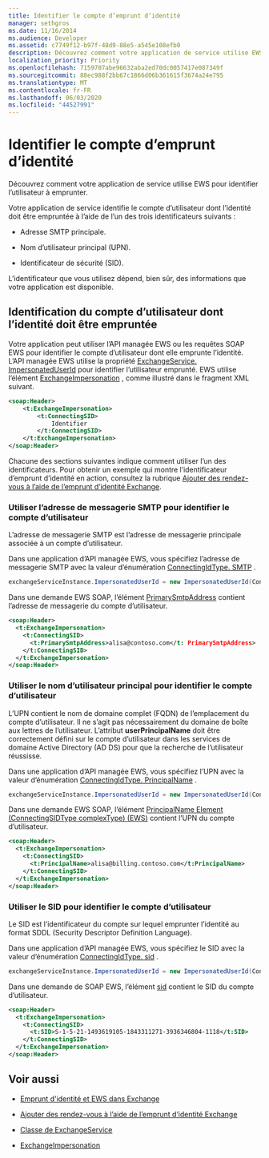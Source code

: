 ```yaml
---
title: Identifier le compte d’emprunt d’identité
manager: sethgros
ms.date: 11/16/2014
ms.audience: Developer
ms.assetid: c7749f12-b97f-48d9-88e5-a545e108efb0
description: Découvrez comment votre application de service utilise EWS pour identifier l’utilisateur à emprunter.
localization_priority: Priority
ms.openlocfilehash: 7159707abe96632aba2ed70dc0057417e087349f
ms.sourcegitcommit: 88ec988f2bb67c1866d06b361615f3674a24e795
ms.translationtype: MT
ms.contentlocale: fr-FR
ms.lasthandoff: 06/03/2020
ms.locfileid: "44527991"
---
```

# <a name="identify-the-account-to-impersonate"></a>Identifier le compte d’emprunt d’identité

Découvrez comment votre application de service utilise EWS pour identifier l’utilisateur à emprunter.
  
Votre application de service identifie le compte d’utilisateur dont l’identité doit être empruntée à l’aide de l’un des trois identificateurs suivants :
  
- Adresse SMTP principale.
    
- Nom d’utilisateur principal (UPN).
    
- Identificateur de sécurité (SID).
    
L’identificateur que vous utilisez dépend, bien sûr, des informations que votre application est disponible.
  
## <a name="identifying-the-user-account-to-impersonate"></a>Identification du compte d’utilisateur dont l’identité doit être empruntée

Votre application peut utiliser l’API managée EWS ou les requêtes SOAP EWS pour identifier le compte d’utilisateur dont elle emprunte l’identité. L’API managée EWS utilise la propriété [ExchangeService. ImpersonatedUserId](https://msdn.microsoft.com/library/microsoft.exchange.webservices.data.exchangeservice.impersonateduserid.aspx) pour identifier l’utilisateur emprunté. EWS utilise l’élément [ExchangeImpersonation](https://msdn.microsoft.com/library/d8cbac49-47d0-4745-a2a7-545d33f8da93%28Office.15%29.aspx) , comme illustré dans le fragment XML suivant. 
  
```XML
<soap:Header>
    <t:ExchangeImpersonation>
        <t:ConnectingSID>
            Identifier
        </t:ConnectingSID>
    </t:ExchangeImpersonation>
</soap:Header>
```

Chacune des sections suivantes indique comment utiliser l’un des identificateurs. Pour obtenir un exemple qui montre l’identificateur d’emprunt d’identité en action, consultez la rubrique [Ajouter des rendez-vous à l’aide de l’emprunt d’identité Exchange](how-to-add-appointments-by-using-exchange-impersonation.md).
  
### <a name="use-the-smtp-email-address-to-identify-the-user-account"></a>Utiliser l’adresse de messagerie SMTP pour identifier le compte d’utilisateur

L’adresse de messagerie SMTP est l’adresse de messagerie principale associée à un compte d’utilisateur.
  
Dans une application d’API managée EWS, vous spécifiez l’adresse de messagerie SMTP avec la valeur d’énumération [ConnectingIdType. SMTP](https://msdn.microsoft.com/library/microsoft.exchange.webservices.data.connectingidtype.aspx) . 
  
```cs
exchangeServiceInstance.ImpersonatedUserId = new ImpersonatedUserId(ConnectingIdType.SMTP, "alisa@contoso.com");
```

Dans une demande EWS SOAP, l’élément [PrimarySmtpAddress](https://msdn.microsoft.com/library/eee79904-9412-4e61-b9b8-aff0ce25fade%28Office.15%29.aspx) contient l’adresse de messagerie du compte d’utilisateur. 
  
```XML
<soap:Header>
  <t:ExchangeImpersonation>
    <t:ConnectingSID>
      <t:PrimarySmtpAddress>alisa@contoso.com</t: PrimarySmtpAddress>
    </t:ConnectingSID>
  </t:ExchangeImpersonation>
</soap:Header>
```

### <a name="use-the-upn-to-identify-the-user-account"></a>Utiliser le nom d’utilisateur principal pour identifier le compte d’utilisateur

L’UPN contient le nom de domaine complet (FQDN) de l’emplacement du compte d’utilisateur. Il ne s’agit pas nécessairement du domaine de boîte aux lettres de l’utilisateur. L’attribut **userPrincipalName** doit être correctement défini sur le compte d’utilisateur dans les services de domaine Active Directory (AD DS) pour que la recherche de l’utilisateur réussisse. 
  
Dans une application d’API managée EWS, vous spécifiez l’UPN avec la valeur d’énumération [ConnectingIdType. PrincipalName](https://msdn.microsoft.com/library/microsoft.exchange.webservices.data.connectingidtype.aspx) . 
  
```cs
exchangeServiceInstance.ImpersonatedUserId = new ImpersonatedUserId(ConnectingIdType.PrincipalName, "alias@billing.contoso.com");
```

Dans une demande EWS SOAP, l’élément [PrincipalName Element (ConnectingSIDType complexType) (EWS)](../web-service-reference/principalname.md) contient l’UPN du compte d’utilisateur. 
  
```XML
<soap:Header>
  <t:ExchangeImpersonation>
    <t:ConnectingSID>
      <t:PrincipalName>alisa@billing.contoso.com</t:PrincipalName>
    </t:ConnectingSID>
  </t:ExchangeImpersonation>
</soap:Header>
```

### <a name="use-the-sid-to-identify-the-user-account"></a>Utiliser le SID pour identifier le compte d’utilisateur

Le SID est l’identificateur du compte sur lequel emprunter l’identité au format SDDL (Security Descriptor Definition Language).
  
Dans une application d’API managée EWS, vous spécifiez le SID avec la valeur d’énumération [ConnectingIdType. sid](https://msdn.microsoft.com/library/microsoft.exchange.webservices.data.connectingidtype.aspx) . 
  
```cs
exchangeServiceInstance.ImpersonatedUserId = new ImpersonatedUserId(ConnectingIdType.SID, "S-1-5-21-1493619105-1843311271-3936346804-1118");
```

Dans une demande de SOAP EWS, l’élément [sid](https://msdn.microsoft.com/library/2f33b29b-163b-4106-a74d-6fb76ec38951%28Office.15%29.aspx) contient le SID du compte d’utilisateur. 
  
```XML
<soap:Header>
  <t:ExchangeImpersonation>
    <t:ConnectingSID>
      <t:SID>S-1-5-21-1493619105-1843311271-3936346804-1118</t:SID>
    </t:ConnectingSID>
  </t:ExchangeImpersonation>
</soap:Header>
```

## <a name="see-also"></a>Voir aussi


- [Emprunt d'identité et EWS dans Exchange](impersonation-and-ews-in-exchange.md)
    
- [Ajouter des rendez-vous à l’aide de l’emprunt d’identité Exchange](how-to-add-appointments-by-using-exchange-impersonation.md)
    
- [Classe de ExchangeService](https://msdn.microsoft.com/library/microsoft.exchange.webservices.data.exchangeservice.aspx)
    
- [ExchangeImpersonation](https://msdn.microsoft.com/library/d8cbac49-47d0-4745-a2a7-545d33f8da93%28Office.15%29.aspx)
    

